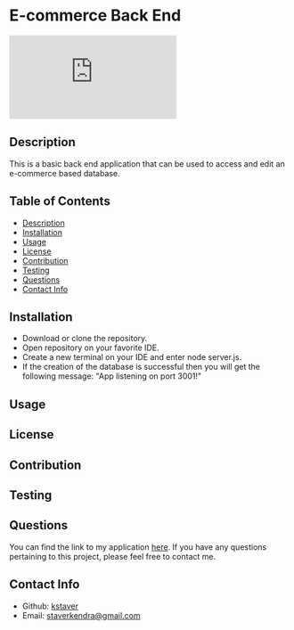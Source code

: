 # E-commerce Back End

  ![License](https://www.apache.org/licenses/LICENSE-2.0.txt)

  ## Description
  This is a basic back end application that can be used to access and edit an e-commerce based database.

  ## Table of Contents
  - [Description](#description)
  - [Installation](#installation)
  - [Usage](#usage)
  - [License](#license)
  - [Contribution](#contribution)
  - [Testing](#test)
  - [Questions](#questions)
  - [Contact Info](#contact-info)

  ## Installation
  - Download or clone the repository.
  - Open repository on your favorite IDE.
  - Create a new terminal on your IDE and enter node server.js.
  - If the creation of the database is successful then you will get the following message: "App listening on port 3001!"

  ## Usage


  ## License


  ## Contribution


  ## Testing


  ## Questions
  You can find the link to my application [here](https://github.com/kstaver/e-commerce-back-end). If you have any questions pertaining to this project, please feel free to contact me.

  ## Contact Info
  - Github: [kstaver](https://github.com/kstaver)
  - Email: staverkendra@gmail.com